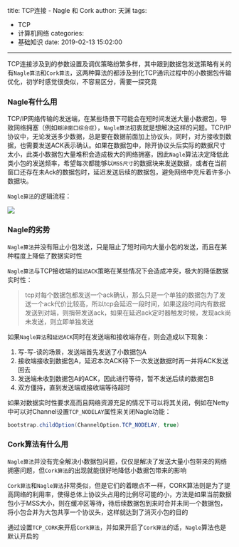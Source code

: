 title: TCP连接 - Nagle 和 Cork
author: 天渊
tags:
  - TCP
  - 计算机网络
categories:
  - 基础知识
date: 2019-02-13 15:02:00
---
TCP连接涉及到的参数设置及调优策略纷繁多样，其中跟到数据包发送策略有关的有`Nagle算法`和`Cork算法`，这两种算法的都涉及到化TCP通讯过程中的小数据包传输优化，初学时感觉很类似，不容易区分，需要一探究竟
<!-- more -->

### Nagle有什么用

TCP/IP网络传输的发送端，在某些场景下可能会在短时间发送大量小数据包，导致网络拥塞（例如`糊涂窗口综合症`），`Nagle算法`初衷就是想解决这样的问题。TCP/IP协议中，无论发送多少数据，总是要在数据前面加上协议头，同时，对方接收到数据，也需要发送ACK表示确认。如果在数据包中，除开协议头后实际的数据尺寸太小，此类小数据包大量堆积会造成极大的网络拥塞，因此`Nagle`算法决定降低此类小包的发送频率，希望每次都能够以`MSS尺寸`的数据块来发送数据，或者在当前窗口还存在未Ack的数据包时，延迟发送后续的数据包，避免网络中充斥着许多小数据块。

`Nagle算法`的逻辑流程：

![](/blog/images/nagle.jpg)

### Nagle的劣势

`Nagle算法`并没有阻止小包发送，只是阻止了短时间内大量小包的发送，而且在某种程度上降低了数据实时性

`Nagle算法`与TCP接收端的`延迟ACK`策略在某些情况下会造成冲突，极大的降低数据实时性：

> tcp对每个数据包都发送一个ack确认，那么只是一个单独的数据包为了发送一个ack代价比较高，所以tcp会延迟一段时间，如果这段时间内有数据发送到对端，则捎带发送ack，如果在延迟ack定时器触发时候，发现ack尚未发送，则立即单独发送

如果`Nagle算法`和`延迟ACK`同时在发送端和接收端存在，则会造成以下现象：

1. 写-写-读的场景，发送端首先发送了小数据包A
2. 接收端接收到数据包A，延迟本次ACK待下一次发送数据时再一并将ACK发送回去
3. 发送端未收到数据包A的ACK，因此进行等待，暂不发送后续的数据包B
4. 双方僵持，直到发送端或接收端等待超时

如果对数据实时性要求高而且网络资源充足的情况下可以将其关闭，例如在Netty中可以对Channel设置`TCP_NODELAY`属性来关闭Nagle功能：

```java
bootstrap.childOption(ChannelOption.TCP_NODELAY, true)
```



### Cork算法有什么用

`Nagle算法`并没有完全解决小数据包问题，仅仅是解决了发送大量小包带来的网络拥塞问题，但`Cork算法`的出现就能很好地降低小数据包带来的影响

`Cork算法`和`Nagle算法`非常类似，但是它们的着眼点不一样，CORK算法则是为了提高网络的利用率，使得总体上协议头占用的比例尽可能的小，方法是如果当前数据包小于MSS大小，则在缓冲区等待，待后续数据包到来时合并未同一个数据包，将小包合并为大包共享一个协议头，这样就达到了消灭小包的目的

通过设置`TCP_CORK`来开启`Cork算法`，并如果开启了`Cork算法`的话，`Nagle`算法也是默认开启的